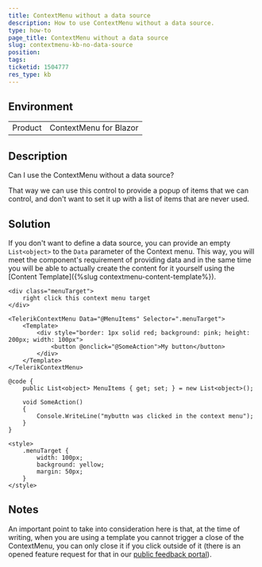 ```yaml
---
title: ContextMenu without a data source
description: How to use ContextMenu without a data source.
type: how-to
page_title: ContextMenu without a data source
slug: contextmenu-kb-no-data-source
position: 
tags: 
ticketid: 1504777
res_type: kb
---
```


## Environment
<table>
	<tbody>
		<tr>
			<td>Product</td>
			<td>ContextMenu for Blazor</td>
		</tr>
	</tbody>
</table>


## Description
Can I use the ContextMenu without a data source?

That way we can use this control to provide a popup of items that we can control, and don't want to set it up with a list of items that are never used.

## Solution

If you don't want to define a data source, you can provide an empty `List<object>` to the `Data` parameter of the Context menu. This way, you will meet the component's requirement of providing data and in the same time you will be able to actually create the content for it yourself using the [Content Template]({%slug contextmenu-content-template%}).



````CSHTML
<div class="menuTarget">
    right click this context menu target
</div>

<TelerikContextMenu Data="@MenuItems" Selector=".menuTarget">
    <Template>
        <div style="border: 1px solid red; background: pink; height: 200px; width: 100px">
            <button @onclick="@SomeAction">My button</button>
        </div>
    </Template>
</TelerikContextMenu>

@code {
    public List<object> MenuItems { get; set; } = new List<object>();

    void SomeAction()
    {
        Console.WriteLine("mybuttn was clicked in the context menu");
    }
}

<style>
    .menuTarget {
        width: 100px;
        background: yellow;
        margin: 50px;
    }
</style>
````

## Notes

An important point to take into consideration here is that, at the time of writing, when you are using a template you cannot trigger a close of the ContextMenu, you can only close it if you click outside of it (there is an opened feature request for that in our [public feedback portal](https://feedback.telerik.com/blazor/1497622-add-hide-and-or-hideasync-method-to-contextmenu)).